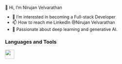 👋 Hi, I’m Nirujan Velvarathan
- 👀 I’m interested in becoming a Full-stack Developer
- 📫 How to reach me LinkedIn @Nirujan Velvarathan
- 🧠 Passionate about deep learning and generative AI.


### Languages and Tools
<img width="30px" padding="10px" src="https://cdn.jsdelivr.net/gh/devicons/devicon@latest/icons/javascript/javascript-original.svg" />
           
          
